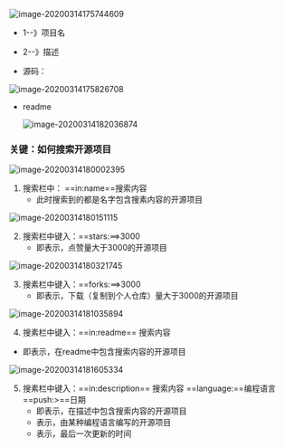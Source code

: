 ![image-20200314175744609](C:\Users\86159\AppData\Roaming\Typora\typora-user-images\image-20200314175744609.png)

* 1--》项目名

* 2--》描述

* 源码：

![image-20200314175826708](C:\Users\86159\AppData\Roaming\Typora\typora-user-images\image-20200314175826708.png)

* readme

  ![image-20200314182036874](C:\Users\86159\AppData\Roaming\Typora\typora-user-images\image-20200314182036874.png)



### 关键：如何搜索开源项目

![image-20200314180002395](C:\Users\86159\AppData\Roaming\Typora\typora-user-images\image-20200314180002395.png)

1. 搜索栏中： ==in:name==搜索内容
   * 此时搜索到的都是名字包含搜素内容的开源项目





![image-20200314180151115](C:\Users\86159\AppData\Roaming\Typora\typora-user-images\image-20200314180151115.png)

2. 搜索栏中键入：==stars:==>3000
   * 即表示，点赞量大于3000的开源项目





![image-20200314180321745](C:\Users\86159\AppData\Roaming\Typora\typora-user-images\image-20200314180321745.png)

3. 搜素栏中键入：==forks:==>3000
   * 即表示，下载（复制到个人仓库）量大于3000的开源项目





![image-20200314181035894](C:\Users\86159\AppData\Roaming\Typora\typora-user-images\image-20200314181035894.png)

4.  搜素栏中键入：==in:readme== 搜索内容
   * 即表示，在readme中包含搜索内容的开源项目





![image-20200314181605334](C:\Users\86159\AppData\Roaming\Typora\typora-user-images\image-20200314181605334.png)

5. 搜素栏中键入：==in:description== 搜索内容  ==language:==编程语言 ==push:>==日期
   * 即表示，在描述中包含搜索内容的开源项目
   * 表示，由某种编程语言编写的开源项目
   * 表示，最后一次更新的时间







